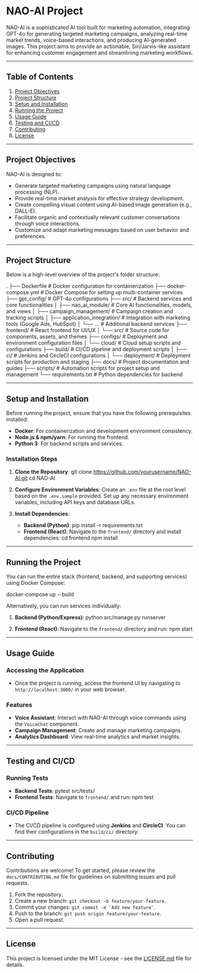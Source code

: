 # NAO-AI Project

NAO-AI is a sophisticated AI tool built for marketing automation, integrating GPT-4o for generating targeted marketing campaigns, analyzing real-time market trends, voice-based interactions, and producing AI-generated images. This project aims to provide an actionable, Siri/Jarvis-like assistant for enhancing customer engagement and streamlining marketing workflows.

---

## Table of Contents
1. [Project Objectives](#project-objectives)
2. [Project Structure](#project-structure)
3. [Setup and Installation](#setup-and-installation)
4. [Running the Project](#running-the-project)
5. [Usage Guide](#usage-guide)
6. [Testing and CI/CD](#testing-and-cicd)
7. [Contributing](#contributing)
8. [License](#license)

---

## Project Objectives

NAO-AI is designed to:
- Generate targeted marketing campaigns using natural language processing (NLP).
- Provide real-time market analysis for effective strategy development.
- Create compelling visual content using AI-based image generation (e.g., DALL-E).
- Facilitate organic and contextually relevant customer conversations through voice interactions.
- Customize and adapt marketing messages based on user behavior and preferences.

---

## Project Structure

Below is a high-level overview of the project's folder structure:

.
├── Dockerfile                  # Docker configuration for containerization
├── docker-compose.yml          # Docker Compose for setting up multi-container services
├── gpt_config/                 # GPT-4o configurations
├── src/                        # Backend services and core functionalities
│   ├── nao_ai_module/          # Core AI functionalities, models, and views
│   ├── campaign_management/    # Campaign creation and tracking scripts
│   ├── application_integration/ # Integration with marketing tools (Google Ads, HubSpot)
│   └── ...                     # Additional backend services
├── frontend/                   # React frontend for UI/UX
│   └── src/                    # Source code for components, assets, and themes
├── configs/                    # Deployment and environment configuration files
│   └── cloud/                  # Cloud setup scripts and configurations
├── build/                      # CI/CD pipeline and deployment scripts
│   ├── ci/                     # Jenkins and CircleCI configurations
│   └── deployment/             # Deployment scripts for production and staging
├── docs/                       # Project documentation and guides
├── scripts/                    # Automation scripts for project setup and management
└── requirements.txt            # Python dependencies for backend

---

## Setup and Installation

Before running the project, ensure that you have the following prerequisites installed:
- **Docker**: For containerization and development environment consistency.
- **Node.js & npm/yarn**: For running the frontend.
- **Python 3**: For backend scripts and services.

### Installation Steps

1. **Clone the Repository**:
   git clone https://github.com/yourusername/NAO-AI.git
   cd NAO-AI

2. **Configure Environment Variables**:
   Create an `.env` file at the root level based on the `.env.sample` provided. Set up any necessary environment variables, including API keys and database URLs.

3. **Install Dependencies**:
   - **Backend (Python)**:
     pip install -r requirements.txt
   - **Frontend (React)**:
     Navigate to the `frontend/` directory and install dependencies:
     cd frontend
     npm install

---

## Running the Project

You can run the entire stack (frontend, backend, and supporting services) using Docker Compose:

docker-compose up --build

Alternatively, you can run services individually:

1. **Backend (Python/Express)**:
   python src/manage.py runserver

2. **Frontend (React)**:
   Navigate to the `frontend/` directory and run:
   npm start

---

## Usage Guide

### Accessing the Application
- Once the project is running, access the frontend UI by navigating to `http://localhost:3000/` in your web browser.

### Features
- **Voice Assistant**: Interact with NAO-AI through voice commands using the `VoiceChat` component.
- **Campaign Management**: Create and manage marketing campaigns.
- **Analytics Dashboard**: View real-time analytics and market insights.

---

## Testing and CI/CD

### Running Tests
- **Backend Tests**:
  pytest src/tests/
- **Frontend Tests**:
  Navigate to `frontend/` and run:
  npm test

### CI/CD Pipeline
- The CI/CD pipeline is configured using **Jenkins** and **CircleCI**. You can find their configurations in the `build/ci/` directory.

---

## Contributing

Contributions are welcome! To get started, please review the `docs/CONTRIBUTING.md` file for guidelines on submitting issues and pull requests.

1. Fork the repository.
2. Create a new branch: `git checkout -b feature/your-feature`.
3. Commit your changes: `git commit -m 'Add new feature'`.
4. Push to the branch: `git push origin feature/your-feature`.
5. Open a pull request.

---

## License

This project is licensed under the MIT License - see the [LICENSE.md](LICENSE.md) file for details.
